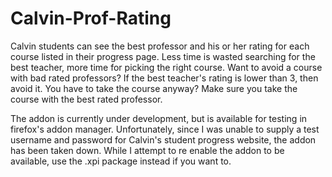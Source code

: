 # Calvin-Prof-Rating
Calvin students can see the best professor and his or her rating for each course listed in their progress page. Less time is wasted searching for the best teacher, more time for picking the right course. Want to avoid a course with bad rated professors? If the best teacher's rating is lower than 3, then avoid it. You have to take the course anyway? Make sure you take the course with the best rated professor.

The addon is currently under development, but is available for testing in firefox's addon manager.
Unfortunately, since I was unable to supply a test username and password for Calvin's student progress website, the addon has been taken down.
While I attempt to re enable the addon to be available, use the .xpi package instead if you want to.
